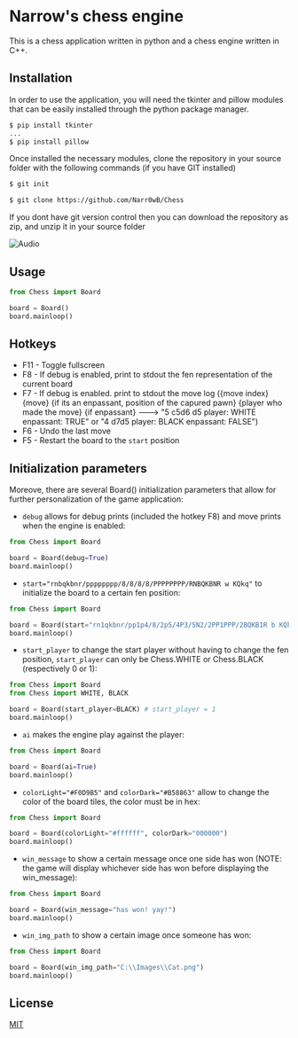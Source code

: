 # Narrow's chess engine
This is a chess application written in python and a chess engine written in C++.

## Installation
In order to use the application, you will need the tkinter and pillow modules that can be easily installed through the python package manager.

```bash
$ pip install tkinter
...
$ pip install pillow
```

Once installed the necessary modules, clone the repository in your source folder with the following commands (if you have GIT installed)

```bash
$ git init

$ git clone https://github.com/Narr0wB/Chess
```

If you dont have git version control then you can download the repository as zip, and unzip it in your source folder

![Audio](https://raw.githubusercontent.com/Mottie/GitHub-userscripts/master/images/github-download-zip.gif)

## Usage

```python
from Chess import Board

board = Board()
board.mainloop()
```

## Hotkeys

 - F11 - Toggle fullscreen
 - F8 - If debug is enabled, print to stdout the fen representation of the current board
 - F7 - If debug is enabled. print to stdout the move log ({move index} {move} {if its an enpassant, position of the capured pawn} {player who made the move} {if enpassant} ---> "5 c5d6 d5 player: WHITE enpassant: TRUE" or "4 d7d5 player: BLACK enpassant: FALSE")
 - F6 - Undo the last move
 - F5 - Restart the board to the `start` position
 
 ## Initialization parameters
 Moreove, there are several Board() initialization parameters that allow for further personalization of the game application:
 
 - `debug` allows for debug prints (included the hotkey F8) and move prints when the engine is enabled:
```python
from Chess import Board

board = Board(debug=True)
board.mainloop()
```
 - `start="rnbqkbnr/pppppppp/8/8/8/8/PPPPPPPP/RNBQKBNR w KQkq"` to initialize the board to a certain fen position:
 ```python
from Chess import Board

board = Board(start="rn1qkbnr/pp1p4/8/2p5/4P3/5N2/2PP1PPP/2BQKB1R b KQkq")
board.mainloop()
```
- `start_player` to change the start player without having to change the fen position, `start_player` can only be Chess.WHITE or Chess.BLACK (respectively 0 or 1):
 ```python
from Chess import Board
from Chess import WHITE, BLACK

board = Board(start_player=BLACK) # start_player = 1
board.mainloop()
```
- `ai` makes the engine play against the player:
```python
from Chess import Board

board = Board(ai=True)
board.mainloop()
```
- `colorLight="#F0D9B5"` and `colorDark="#B58863"` allow to change the color of the board tiles, the color must be in hex:
```python
from Chess import Board

board = Board(colorLight="#ffffff", colorDark="000000")
board.mainloop()
```
- `win_message` to show a certain message once one side has won (NOTE: the game will display whichever side has won before displaying the win_message):
```python
from Chess import Board

board = Board(win_message="has won! yay!")
board.mainloop()
```
- `win_img_path` to show a certain image once someone has won:
```python
from Chess import Board

board = Board(win_img_path="C:\\Images\\Cat.png")
board.mainloop()
```
## License
[MIT](https://en.wikipedia.org/wiki/MIT_License)

